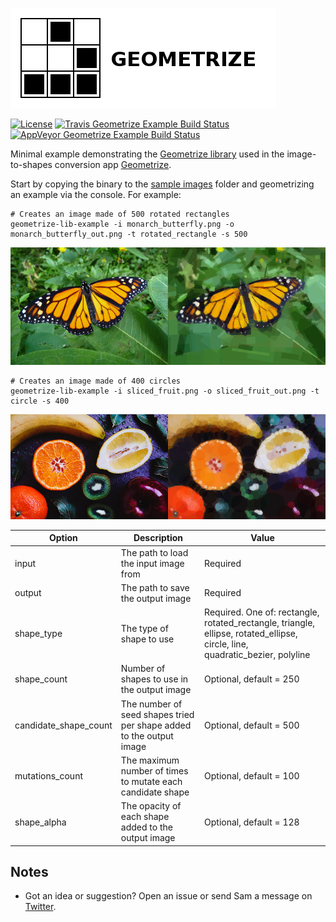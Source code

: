 [![Geometrize library example logo](https://github.com/Tw1ddle/geometrize-lib-example/blob/master/screenshots/geometrize_lib_example_logo.png?raw=true "Geometrize - library for geometrizing images into geometric primitives demo logo")](http://www.geometrize.co.uk)

[![License](http://img.shields.io/:license-mit-blue.svg?style=flat-square)](https://github.com/Tw1ddle/geometrize-lib-example/blob/master/LICENSE)
[![Travis Geometrize Example Build Status](https://img.shields.io/travis/Tw1ddle/geometrize-lib-example.svg?style=flat-square)](https://travis-ci.org/Tw1ddle/geometrize-lib-example)
[![AppVeyor Geometrize Example Build Status](https://ci.appveyor.com/api/projects/status/tav5nu3isxvdjkbh?svg=true)](https://ci.appveyor.com/project/Tw1ddle/geometrize-lib-example)

Minimal example demonstrating the [Geometrize library](https://github.com/Tw1ddle/geometrize-lib) used in the image-to-shapes conversion app [Geometrize](http://www.geometrize.co.uk).

Start by copying the binary to the [sample images](https://github.com/Tw1ddle/geometrize-lib-example/tree/master/sample_images/) folder and geometrizing an example via the console. For example:

```
# Creates an image made of 500 rotated rectangles
geometrize-lib-example -i monarch_butterfly.png -o monarch_butterfly_out.png -t rotated_rectangle -s 500
```

[![Geometrize Monarch Butterfly Example](https://github.com/Tw1ddle/geometrize-lib-example/blob/master/screenshots/monarch_butterfly.png?raw=true "Geometrize Monarch Butterfly Example")](http://www.geometrize.co.uk)



```
# Creates an image made of 400 circles
geometrize-lib-example -i sliced_fruit.png -o sliced_fruit_out.png -t circle -s 400
```

[![Geometrize Fruit Example](https://github.com/Tw1ddle/geometrize-lib-example/blob/master/screenshots/sliced_fruit.png?raw=true "Geometrize Fruit Example")](http://www.geometrize.co.uk)

Option          | Description    | Value    |
--------------- | ---------------| ---------|
input           | The path to load the input image from | Required
output          | The path to save the output image | Required
shape_type      | The type of shape to use | Required. One of: rectangle, rotated_rectangle, triangle, ellipse, rotated_ellipse, circle, line, quadratic_bezier, polyline
shape_count     | Number of shapes to use in the output image | Optional, default = 250
candidate_shape_count | The number of seed shapes tried per shape added to the output image | Optional, default = 500
mutations_count | The maximum number of times to mutate each candidate shape | Optional, default = 100
shape_alpha     | The opacity of each shape added to the output image | Optional, default = 128

## Notes
 * Got an idea or suggestion? Open an issue or send Sam a message on [Twitter](https://twitter.com/Sam_Twidale).